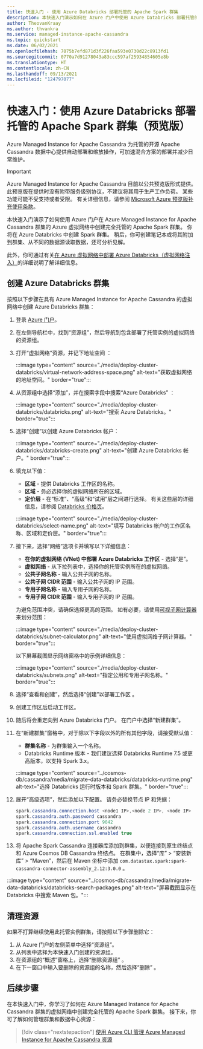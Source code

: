 ```yaml
---
title: 快速入门 - 使用 Azure Databricks 部署托管的 Apache Spark 群集
description: 本快速入门演示如何在 Azure 门户中使用 Azure Databricks 部署托管的 Apache Spark 群集。
author: TheovanKraay
ms.author: thvankra
ms.service: managed-instance-apache-cassandra
ms.topic: quickstart
ms.date: 06/02/2021
ms.openlocfilehash: 7075b7efd871d3f226faa593e0730d22c8913fd1
ms.sourcegitcommit: 0770a7d91278043a83ccc597af25934854605e8b
ms.translationtype: HT
ms.contentlocale: zh-CN
ms.lasthandoff: 09/13/2021
ms.locfileid: "124797077"
---
```

# <a name="quickstart-deploy-a-managed-apache-spark-cluster-preview-with-azure-databricks"></a>快速入门：使用 Azure Databricks 部署托管的 Apache Spark 群集（预览版）

Azure Managed Instance for Apache Cassandra 为托管的开源 Apache Cassandra 数据中心提供自动部署和缩放操作，可加速混合方案的部署并减少日常维护。

> [!IMPORTANT]
> Azure Managed Instance for Apache Cassandra 目前以公共预览版形式提供。
> 此预览版在提供时没有附带服务级别协议，不建议将其用于生产工作负荷。 某些功能可能不受支持或者受限。
> 有关详细信息，请参阅 [Microsoft Azure 预览版补充使用条款](https://azure.microsoft.com/support/legal/preview-supplemental-terms/)。

本快速入门演示了如何使用 Azure 门户在 Azure Managed Instance for Apache Cassandra 群集的 Azure 虚拟网络中创建完全托管的 Apache Spark 群集。 你将在 Azure Databricks 中创建 Spark 群集。 稍后，你可创建笔记本或将其附加到群集、从不同的数据源读取数据，还可分析见解。

此外，你可通过有关[在 Azure 虚拟网络中部署 Azure Databricks（虚拟网络注入）](/azure/databricks/administration-guide/cloud-configurations/azure/vnet-inject)的详细说明了解详细信息。

## <a name="create-an-azure-databricks-cluster"></a>创建 Azure Databricks 群集

按照以下步骤在具有 Azure Managed Instance for Apache Cassandra 的虚拟网络中创建 Azure Databricks 群集：

1. 登录 [Azure 门户](https://portal.azure.com/)。

1. 在左侧导航栏中，找到“资源组”，然后导航到包含部署了托管实例的虚拟网络的资源组。

1. 打开“虚拟网络”资源，并记下地址空间 ：

   :::image type="content" source="./media/deploy-cluster-databricks/virtual-network-address-space.png" alt-text="获取虚拟网络的地址空间。" border="true":::

1. 从资源组中选择“添加”，并在搜索字段中搜索“Azure Databricks” ：

   :::image type="content" source="./media/deploy-cluster-databricks/databricks.png" alt-text="搜索 Azure Databricks。" border="true":::

1. 选择“创建”以创建 Azure Databricks 帐户：

   :::image type="content" source="./media/deploy-cluster-databricks/databricks-create.png" alt-text="创建 Azure Databricks 帐户。" border="true":::

1. 填充以下值：

   * **区域** - 提供 Databricks 工作区的名称。
   * **区域** - 务必选择你的虚拟网络所在的区域。
   * **定价层** - 在“标准”、“高级”和“试用”层之间进行选择。 有关这些层的详细信息，请参阅 [Databricks 价格页](https://azure.microsoft.com/pricing/details/databricks/)。

   :::image type="content" source="./media/deploy-cluster-databricks/select-name.png" alt-text="填写 Databricks 帐户的工作区名称、区域和定价层。" border="true":::

1. 接下来，选择“网络”选项卡并填写以下详细信息：

   * **在你的虚拟网络 (VNet) 中部署 Azure Databricks 工作区** - 选择“是”。
   * **虚拟网络** - 从下拉列表中，选择你的托管实例所在的虚拟网络。
   * **公共子网名称** - 输入公共子网的名称。
   * **公共子网 CIDR 范围** - 输入公共子网的 IP 范围。
   * **专用子网名称** - 输入专用子网的名称。
   * **专用子网 CIDR 范围** - 输入专用子网的 IP 范围。

   为避免范围冲突，请确保选择更高的范围。 如有必要，请使用[可视子网计算器](https://www.fryguy.net/wp-content/tools/subnets.html)来划分范围：

   :::image type="content" source="./media/deploy-cluster-databricks/subnet-calculator.png" alt-text="使用虚拟网络子网计算器。" border="true":::

   以下屏幕截图显示网络窗格中的示例详细信息：

   :::image type="content" source="./media/deploy-cluster-databricks/subnets.png" alt-text="指定公用和专用子网名称。" border="true":::

1. 选择“查看和创建”，然后选择“创建”以部署工作区 。

1. 创建工作区后启动工作区。

1. 随后将会重定向到 Azure Databricks 门户。 在门户中选择“新建群集”。

1. 在“新建群集”窗格中，对于除以下字段以外的所有其他字段，请接受默认值：

   * **群集名称** - 为群集输入一个名称。
   * Databricks Runtime 版本 - 我们建议选择 Databricks Runtime 7.5 或更高版本，以支持 Spark 3.x。 

   :::image type="content" source="../cosmos-db/cassandra/media/migrate-data-databricks/databricks-runtime.png" alt-text="选择 Databricks 运行时版本和 Spark 群集。" border="true":::

1. 展开“高级选项”，然后添加以下配置。 请务必替换节点 IP 和凭据：

   ```java
   spark.cassandra.connection.host <node1 IP>,<node 2 IP>, <node IP>
   spark.cassandra.auth.password cassandra
   spark.cassandra.connection.port 9042
   spark.cassandra.auth.username cassandra
   spark.cassandra.connection.ssl.enabled true
   ```

1. 将 Apache Spark Cassandra 连接器库添加到群集，以便连接到原生终结点和 Azure Cosmos DB Cassandra 终结点。 在群集中，选择“库” > “安装新库” > “Maven”，然后在 Maven 坐标中添加 `com.datastax.spark:spark-cassandra-connector-assembly_2.12:3.0.0`  。

:::image type="content" source="../cosmos-db/cassandra/media/migrate-data-databricks/databricks-search-packages.png" alt-text="屏幕截图显示在 Databricks 中搜索 Maven 包。":::

## <a name="clean-up-resources"></a>清理资源

如果不打算继续使用此托管实例群集，请按照以下步骤删除它：

1. 从 Azure 门户的左侧菜单中选择“资源组”。
1. 从列表中选择为本快速入门创建的资源组。
1. 在资源组的“概述”窗格上，选择“删除资源组” 。
1. 在下一窗口中输入要删除的资源组的名称，然后选择“删除”  。

## <a name="next-steps"></a>后续步骤

在本快速入门中，你学习了如何在 Azure Managed Instance for Apache Cassandra 群集的虚拟网络中创建完全托管的 Apache Spark 群集。 接下来，你可了解如何管理群集和数据中心资源：

> [!div class="nextstepaction"]
> [使用 Azure CLI 管理 Azure Managed Instance for Apache Cassandra 资源](manage-resources-cli.md)

